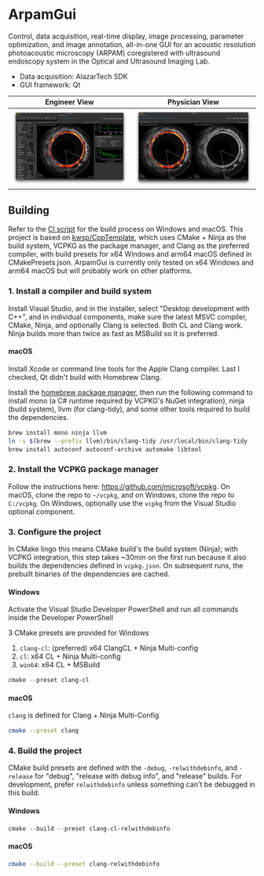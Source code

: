 # ArpamGui

Control, data acquisition, real-time display, image processing, parameter optimization, and image annotation, all-in-one GUI for an acoustic resolution photoacoustic microscopy (ARPAM) coregistered with ultrasound endoscopy system in the Optical and Ultrasound Imaging Lab.

- Data acquisition: AlazarTech SDK
- GUI framework: Qt

| Engineer View                   | Physician View                   |
| ------------------------------- | -------------------------------- |
| ![](./media/engineer_view.webp) | ![](./media/physician_view.webp) |

## Building

Refer to the [CI script](./.github/workflows/build.yml) for the build process on Windows and macOS. This project is based on [kwsp/CppTemplate](https://github.com/kwsp/CppTemplate), which uses CMake + Ninja as the build system, VCPKG as the package manager, and Clang as the preferred compiler, with build presets for x64 Windows and arm64 macOS defined in CMakePresets.json. ArpamGui is currently only tested on x64 Windows and arm64 macOS but will probably work on other platforms.

### 1. Install a compiler and build system

Install Visual Studio, and in the installer, select "Desktop development with C++", and in individual components, make sure the latest MSVC compiler, CMake, Ninja, and optionally Clang is selected. Both CL and Clang work. Ninja builds more than twice as fast as MSBuild so it is preferred.

#### macOS

Install Xcode or command line tools for the Apple Clang compiler. Last I checked, Qt didn't build with Homebrew Clang.

Install the [homebrew package manager](https://brew.sh/), then run the following command to install mono (a C# runtime required by VCPKG's NuGet integration), ninja (build system), llvm (for clang-tidy), and some other tools required to build the dependencies.

```sh
brew install mono ninja llvm
ln -s $(brew --prefix llvm)/bin/clang-tidy /usr/local/bin/clang-tidy
brew install autoconf autoconf-archive automake libtool
```

### 2. Install the VCPKG package manager

Follow the instructions here: <https://github.com/microsoft/vcpkg>. On macOS, clone the repo to `~/vcpkg`, and on Windows, clone the repo to `C:/vcpkg`. On Windows, optionally use the `vcpkg` from the Visual Studio optional component.

### 3. Configure the project

In CMake lingo this means CMake build's the build system (Ninja); with VCPKG integration, this step takes ~30min on the first run because it also builds the dependencies defined in `vcpkg.json`. On subsequent runs, the prebuilt binaries of the dependencies are cached.

#### Windows

Activate the Visual Studio Developer PowerShell and run all commands inside the Developer PowerShell

3 CMake presets are provided for Windows

1. `clang-cl`: (preferred) x64 ClangCL + Ninja Multi-config
2. `cl`: x64 CL + Ninja Multi-config
3. `win64`: x64 CL + MSBuild

```powershell
cmake --preset clang-cl
```

#### macOS

`clang` is defined for Clang + Ninja Multi-Config

```sh
cmake --preset clang
```

### 4. Build the project

CMake build presets are defined with the `-debug`, `-relwithdebinfo`, and `-release` for "debug", "release with debug info", and "release" builds. For development, prefer `relwithdebinfo` unless something can't be debugged in this build.

#### Windows

```powershell
cmake --build --preset clang-cl-relwithdebinfo
```

#### macOS

```sh
cmake --build --preset clang-relwithdebinfo
```

